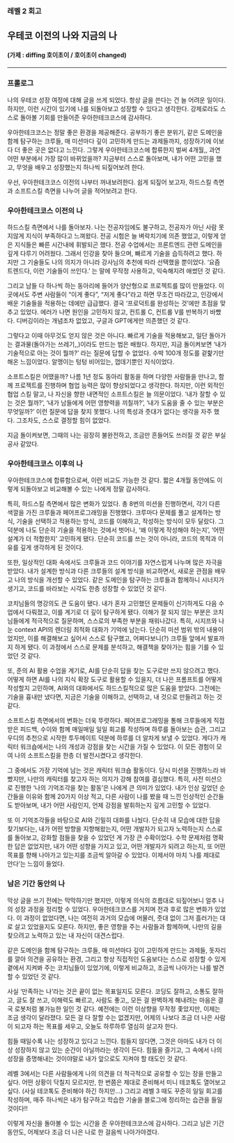 ### **레벨 2 회고**

## 우테코 이전의 나와 지금의 나

#### (가제 : diffing 호이초이 / 호이초이 changed)

---

### **프롤로그**

나의 우테코 성장 여정에 대해 글을 쓰게 되었다. 항상 글을 쓴다는 건 늘 어려운 일이다. 하지만, 이런 시간이 있기에 나를 되돌아보고 성장할 수 있다고 생각한다. 강제로라도 스스로 돌아볼 기회를 만들어준 우아한테크코스에 감사하다.

우아한테크코스는 정말 좋은 환경을 제공해준다. 공부하기 좋은 분위기, 같은 도메인을 함께 탐구하는 크루들, 매 미션마다 깊이 고민하게 만드는 과제들까지, 성장하기에 이보다 더 좋은 곳은 없다고 느낀다. 그렇게 우아한테크코스에 합류한지 벌써 4개월,, 과연 어떤 부분에서 가장 많이 바뀌었을까? 지금부터 스스로 돌아보며, 내가 어떤 고민을 했고, 무엇을 배우고 성장했는지 하나씩 되짚어보려 한다.

우선, 우아한테크코스 이전의 나부터 꺼내보려한다.
쉽게 되짚어 보고자, 하드스킬 측면과 소프트스킬 측면을 나누어 글을 적어보려고 한다.

### **우아한테크코스 이전의 나**

하드스킬 측면에서 나를 돌아보자. 나는 전공자임에도 불구하고, 전공자가 아닌 사람 못지않게 지식이 부족하다고 느껴왔다. 전공 시험은 늘 벼락치기에 의존 했었고, 이렇게 얻은 지식들은 빠른 시간내에 휘발되곤 했다. 전공 수업에서는 프론트엔드 관련 도메인을 깊게 다루기 어려웠다. 그래서 인강을 찾아 들으며, 빠르게 기술을 습득하려고 했다. 하지만 그 기술들도 나의 의지가 아니라 강사님의 추천에 따라 선택했을 뿐이었다. ‘요즘 트렌드다, 이런 기술들이 쓰인다.’ 는 말에 무작정 사용하고, 익숙해지려 애썼던 것 같다.

그리고 남들 다 하나씩 하는 동아리에 들어가 양산형으로 프로젝트를 많이 만들었다. 이곳에서도 주변 사람들이 “이게 좋다”, “저게 좋다”라고 하면 무조건 따라갔고, 인강에서 배운 기술들을 적용하는 데에만 급급했다. 결국 ‘프로덕트를 완성하는 것’에만 초점을 맞추고 있었다. 에러가 나면 원인을 고민하지 않고, 컨트롤 C, 컨트롤 V를 반복하기 바빴다. 디버깅이라는 개념조차 없었고, 구글과 GPT에게만 의존했던 것 같다.

그렇다고 이때 아무것도 얻지 않은 것은 아니다. 빠르게 기술을 적용해보고, 일단 돌아가는 결과물(돌아가는 쓰레기,,)이라도 만드는 법은 배웠다. 하지만, 지금 돌이켜보면 ‘내가 기술적으로 아는 것이 뭘까?’ 라는 질문에 답할 수 없었다. 수박 100개 정도를 겉핥기만 해온 느낌이었다. 알맹이는 텅텅 비어있는, 껍데기뿐인 지식이었다.

소프트스킬은 어땠을까? 나름 1년 정도 동아리 활동을 하며 다양한 사람들을 만나고, 함께 프로젝트를 진행하며 협업 능력은 많이 향상되었다고 생각한다. 하지만, 이런 외적인 협업 스킬 말고, 나 자신을 향한 내면적인 소프트스킬은 늘 의문이었다. ‘내가 잘할 수 있는 것은 뭘까?’, ‘내가 남들에게 어떤 영향력을 끼칠까?’, ‘내가 도움을 줄 수 있는 부분은 무엇일까?’ 이런 질문에 답을 찾지 못했다. 나의 특성과 줏대가 없다는 생각을 자주 했다. 그조차도, 스스로 결정할 힘이 없었다.

지금 돌이켜보면, 그때의 나는 굉장히 불완전하고, 조금만 흔들어도 쓰러질 것 같은 부실공사 같았다.

### **우아한테크코스 이후의 나**

우아한테크코스에 합류함으로써, 이런 비교도 가능한 것 같다. 짧은 4개월 동안에도 이렇게 되돌아보고 비교해볼 수 있는 나에게 정말 감사하다.

특히, 하드스킬 측면에서 많은 변화가 있었다. 총 8번의 미션을 진행하면서, 각기 다른 색깔을 가진 크루들과 페어프로그래밍을 진행했다. 크루마다 문제를 풀고 설계하는 방식, 기술을 선택하고 적용하는 방식, 코드를 이해하고, 작성하는 방식이 모두 달랐다. 그 덕분에 나도 단순히 기술을 적용하는 것에서 벗어나, ‘왜 이렇게 작성해야 하는지’, ‘어떤 설계가 더 적합한지’ 고민하게 됐다. 단순히 코드를 쓰는 것이 아니라, 코드의 목적과 이유를 깊게 생각하게 된 것이다.

또한, 일상적인 대화 속에서도 크루들과 코드 이야기를 자연스럽게 나누며 많은 자극을 받았다. 내가 설계한 방식과 다른 크루들의 설계 방식을 비교하면서, 새로운 관점을 배우고 나의 방식을 개선할 수 있었다. 같은 도메인을 탐구하는 크루들과 함께하니 시너지가 생기고, 코드를 바라보는 시각도 한층 성장할 수 있었던 것 같다.

코치님들의 명강의도 큰 도움이 됐다. 내가 혼자 고민했던 문제들이 신기하게도 다음 수업에서 다뤄졌고, 이를 계기로 더 깊이 탐구하게 됐다. 이해가 잘 되지 않는 부분은 코치님들에게 적극적으로 질문하며, 스스로의 부족한 부분을 채워나갔다. 특히, 시지프와 나눈 context API의 렌더링 최적화 대화가 기억에 남는다. 단순히 미션 범위 밖의 내용이었지만, 이를 해결해보고 싶어서 스스로 탐구했고, 어쩌다보니(?) 크루들 앞에서 발표까지 하게 됐다. 이 과정에서 스스로 문제를 분석하고, 해결책을 찾아가는 힘을 기를 수 있었던 것 같다.

또, 준의 AI 활용 수업을 계기로, AI를 단순히 답을 찾는 도구로만 쓰지 않으려고 했다. 어떻게 하면 AI를 나의 지식 확장 도구로 활용할 수 있을지, 더 나은 프롬프트를 어떻게 작성할지 고민하며, AI와의 대화에서도 하드스킬적으로 많은 도움을 받았다.
그전에는 기술을 흉내만 냈다면, 지금은 기술을 이해하고, 선택하고, 내 것으로 만들려고 하는 것 같다.

소프트스킬 측면에서의 변화는 더욱 뚜렷하다. 페어프로그래밍을 통해 크루들에게 직접 받은 피드백, 수이와 함께 매일매일 일일 회고를 작성하며 하루를 돌아보는 습관, 그리고 우디의 추천으로 시작한 투두메이트 덕분에 하루를 더 알차게 보낼 수 있었다. 게다가 캐릭터 워크숍에서는 나의 개성과 강점을 찾는 시간을 가질 수 있었다. 이 모든 경험이 모여 나의 소프트스킬을 한층 더 발전시켰다고 생각한다.

그 중에서도 가장 기억에 남는 것은 캐릭터 워크숍 활동이다. 당시 미션을 진행하느라 바빴지만, 나만의 캐릭터를 찾고자 하는 의지가 강해 참여를 결심했다. 특히, 사전 미션으로 진행한 ‘나의 기억조각을 찾는 활동’은 나에게 큰 의미가 있었다. 내가 인상 깊었던 순간들을 이유와 함께 20가지 이상 적고, 다른 사람이 나를 봤을 때 느낀 인상적인 순간들도 받아보며, 내가 어떤 사람인지, 언제 강점을 발휘하는지 깊게 고민할 수 있었다.

또 이 기억조각들을 바탕으로 AI와 긴밀히 대화를 나눴다. 단순히 내 모습에 대한 답을 찾기보다는, 내가 어떤 방향을 지향해왔는지, 어떤 개발자가 되고자 노력하는지 스스로를 돌아보고, 강화할 점들을 찾을 수 있었던 게 가장 큰 수확이었다. 수학 문제처럼 명확한 답은 없었지만, 내가 어떤 성향을 가지고 있고, 어떤 개발자가 되려고 하는지, 또 어떤 목표를 향해 나아가고 있는지를 조금씩 알아갈 수 있었다.
이제서야 마치 ‘나를 제대로 안다’는 느낌이 들었다.

### **남은 기간 동안의 나**

막상 글을 쓰기 전에는 막막하기만 했지만, 이렇게 의식의 흐름대로 되짚어보니 얼추 나의 성장 과정을 정리할 수 있었다. 우아한테크코스를 거치며 전과 후로 많은 변화가 있었다. 이 과정이 없었다면, 나는 여전히 과거의 모습에 머물러, 줏대 없이 그저 흘러가는 대로 살고 있었을지도 모른다. 하지만, 좋은 영향을 주는 사람들과 함께하며, 나만의 길을 찾으려고 노력하고 있는 내 자신이 대견스럽다.

같은 도메인을 함께 탐구하는 크루들, 매 미션마다 깊이 고민하게 만드는 과제들, 돗자리를 깔아 의견을 공유하는 환경, 그리고 항상 직접적인 도움보다는 스스로 성장할 수 있게 곁에서 지켜봐 주는 코치님들이 있었기에, 이렇게 비교하고, 조금씩 나아가는 나를 발견할 수 있었던 것 같다.

사실 ‘만족하는 나’라는 것은 끝이 없는 목표일지도 모른다. 코딩도 잘하고, 소통도 잘하고, 글도 잘 쓰고, 이해력도 빠르고, 사람도 좋고,, 모든 걸 완벽하게 해내려는 마음은 결국 로봇처럼 불가능한 일인 것 같다. 예전에는 이런 이상향을 무작정 좇았지만, 이제는 조금 생각이 달라졌다. 모든 걸 다 잘할 수는 없겠지만, 어제의 나보다 조금 더 나은 사람이 되고자 하는 목표를 세우고, 오늘도 하루하루 열심히 살고자 한다.

힘들 때일수록 나는 성장하고 있다고 느낀다. 힘들지 않다면, 그것은 아마도 내가 더 이상 성장하지 않고 있는 순간이 아닐까라는 생각이 든다. 힘듦을 즐기고, 그 속에서 나의 성장을 증명해내는 것이야말로 내가 앞으로도 지켜야 할 태도인 것 같다.

레벨 3에서는 다른 사람들에게 나의 의견을 더 적극적으로 공유할 수 있는 장을 만들고 싶다. 어떤 상황이 닥칠지 모르지만, 한 번쯤은 제대로 준비해서 미니 테코톡도 열어보고 싶다. (사실 테코톡도 준비해야 하긴 하지만…) 그리고 레벨 3 때도 꾸준히 일일 회고를 작성하며, 매주 하나씩은 내가 탐구하고 학습한 기술을 블로그에 정리하는 습관을 들일 것이다!!

이렇게 자신을 돌아볼 수 있는 시간을 준 우아한테크코스에 감사하다. 그리고 남은 기간 동안도, 어제보다 조금 더 나은 나로 한 걸음씩 나아가야겠다.

